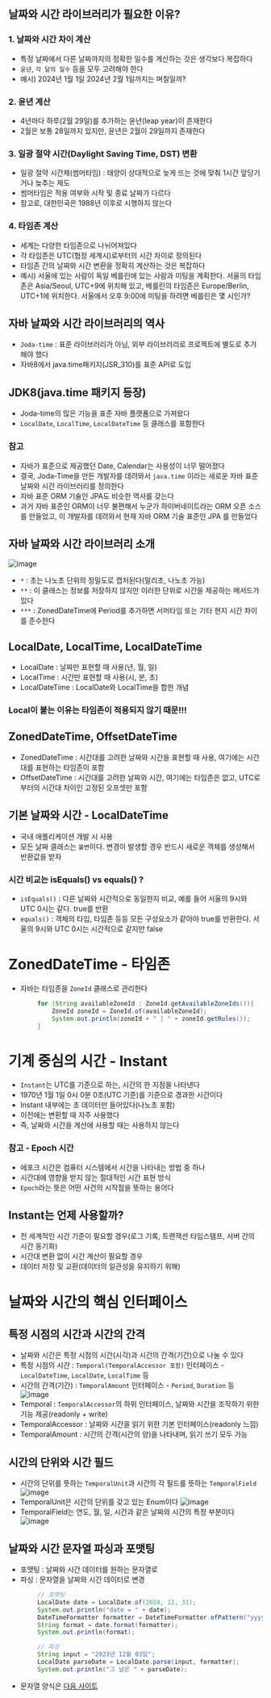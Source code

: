 ## 날짜와 시간 라이브러리가 필요한 이유?

### 1. 날짜와 시간 차이 계산
- 특정 날짜에서 다른 날짜까지의 정확한 일수를 계산하는 것은 생각보다 복잡하다
- `윤년`, `각 달의 일수` 등을 모두 고려해야 한다
- 예시) 2024년 1월 1일 2024년 2월 1일까지는 며칠일까?

### 2. 윤년 계산
- 4년마다 하루(2월 29일)를 추가하는 윤년(leap year)이 존재한다
- 2월은 보통 28일까지 있지만, 윤년은 2월이 29일까지 존재한다

### 3. 일광 절약 시간(Daylight Saving Time, DST) 변환
- 일광 절약 시간제(썸머타임) : 태양이 상대적으로 늦게 뜨는 것에 맞춰 1시간 앞당기거나 늦추는 제도
- 썸머타임은 적용 여부와 시작 및 종료 날짜가 다르다
- 참고로, 대한민국은 1988년 이후로 시행하지 않는다

### 4. 타임존 계산
- 세계는 다양한 타임존으로 나뉘어져있다
- 각 타임존은 UTC(협정 세계시)로부터의 시간 차이로 정의된다
- 타임존 간의 날짜와 시간 변환을 정확히 계산하는 것은 복잡하다
- 예시) 서울에 있는 사람이 독일 베를린에 있는 사람과 미팅을 계획한다. 서울의 타임존은 Asia/Seoul, UTC+9에 위치해 있고, 베를린의 타임존은 Europe/Berlin, UTC+1에 위치한다. 서울에서 오후 9:00에 미팅을 하려면 베를린은 몇 시인가?

 ## 자바 날짜와 시간 라이브러리의 역사
 - `Joda-time` : 표준 라이브러리가 아님, 외부 라이브러리로 프로젝트에 별도로 추가해야 했다
 - 자바8에서 java.time패키지(JSR_310)를 표준 API로 도입

## JDK8(java.time 패키지 등장)
- Joda-time의 많은 기능을 표준 자바 플랫폼으로 가져왔다
- `LocalDate`, `LocalTime`, `LocalDateTime` 등 클래스를 포함한다

### 참고
- 자바가 표준으로 제공했던 Date, Calendar는 사용성이 너무 떨어졌다
- 결국, Joda-Time을 만든 개발자를 데려와서 `java.time` 이라는 새로운 자바 표준 날짜와 시간 라이브러리를 정의한다
- 자바 표준 ORM 기술인 JPA도 비슷한 역사를 갖는다
- 과거 자바 표준인 ORM이 너무 불편해서 누군가 하이버네이트라는 ORM 오픈 소스를 만들었고, 이 개발자를 데려와서 현재 자바 ORM 기술 표준인 JPA 를 만들었다

## 자바 날짜와 시간 라이브러리 소개
![image](https://github.com/ngngs/TIL/assets/47618270/5b5f7a78-5c48-4dfa-90ac-571ee50dfe92)
- `*` : 초는 나노초 단위의 정밀도로 캡처된다(밀리초, 나노초 가능)
- `**` : 이 클래스는 정보를 저장하지 않지만 이러한 단위로 시간을 제공하는 메서드가 있다
- `***` : ZonedDateTime에 Period를 추가하면 서머타임 또는 기타 현지 시간 차이를 준수한다

 
## LocalDate, LocalTime, LocalDateTime
- LocalDate : 날짜만 표현할 때 사용(년, 월, 일)
- LocalTime : 시간만 표현할 때 사용(시, 분, 초)
- LocalDateTime : LocalDate와 LocalTime을 합한 개념

### Local이 붙는 이유는 타임존이 적용되지 않기 때문!!!

## ZonedDateTime, OffsetDateTime
- ZonedDateTime : 시간대를 고려한 날짜와 시간을 표현할 때 사용, 여기에는 시간대를 표현하는 타임존이 포함
- OffsetDateTime : 시간대를 고려한 날짜와 시간, 여기에는 타임존은 없고, UTC로부터의 시간대 차이인 고정된 오프셋만 포함


## 기본 날짜와 시간 - LocalDateTime
- 국내 애플리케이션 개발 시 사용
- 모든 날짜 클래스는 `불변`이다. 변경이 발생할 경우 반드시 새로운 객체를 생성해서 반환값을 받자

### 시간 비교는 isEquals() vs equals() ?
- `isEquals()` : 다른 날짜와 시간적으로 동일한지 비교, 예를 들어 서울의 9시와 UTC 0시는 같다. true를 반환
- `equals()` : 객체의 타입, 타임존 등등 모든 구성요소가 같아야 true를 반환한다. 서울의 9시와 UTC 0시는 시간적으로 같지만 false

# ZonedDateTime - 타임존
- 자바는 타임존을 `ZoneId` 클래스로 관리한다
```java
        for (String availableZoneId : ZoneId.getAvailableZoneIds()){
            ZoneId zoneId = ZoneId.of(availableZoneId);
            System.out.println(zoneId + " | " + zoneId.getRules());
        }
```

# 기계 중심의 시간 - Instant
- `Instant`는 UTC를 기준으로 하는, 시간의 한 지점을 나타낸다
- 1970년 1월 1일 0시 0분 0초(UTC 기준)를 기준으로 경과한 시간이다
- Instant 내부에는 초 데이터만 들어있다(나노초 포함)
- 이전에는 변환할 때 자주 사용했다
- 즉, 날짜와 시간을 계산에 사용할 때는 사용하지 않는다

### 참고 - Epoch 시간
- 에포크 시간은 컴퓨터 시스템에서 시간을 나타내는 방법 중 하나
- 시간대에 영향을 받지 않는 절대적인 시간 표현 방식
- `Epoch`라는 뜻은 어떤 사건의 시작점을 뜻하는 용어다

## Instant는 언제 사용할까?
- 전 세계적인 시간 기준이 필요할 경우(로그 기록, 트랜잭션 타임스탬프, 서버 간의 시간 동기화)
- 시간대 변환 없이 시간 계산이 필요할 경우
- 데이터 저장 및 교환(데이터의 일관성을 유지하기 위해)


# 날짜와 시간의 핵심 인터페이스

## 특정 시점의 시간과 시간의 간격
- 날짜와 시간은 특정 시점의 시간(시각)과 시간의 간격(기간)으로 나눌 수 있다
- 특정 시점의 시간 : `Temporal(TemporalAccessor 포함)` 인터페이스 - `LocalDateTime`, `LocalDate`, `LocalTime` 등
- 시간의 간격(기간) : `TemporalAmount` 인터페이스 - `Period`, `Duration` 등
![image](https://github.com/ngngs/TIL/assets/47618270/7ff5b8bb-0ecc-4825-97fd-5bd31f081113)
- Temporal : `TemporalAccessor`의 하위 인터페이스, 날짜와 시간을 조작하기 위한 기능 제공(readonly + write)
- TemporalAccessor : 날짜와 시간을 읽기 위한 기본 인터페이스(readonly 느낌)
- TemporalAmount : 시간의 간격(시간의 양)을 나타내며, 읽기 쓰기 모두 가능

## 시간의 단위와 시간 필드
- 시간의 단위를 뜻하는 `TemporalUnit`과 시간의 각 필드를 뜻하는 `TemporalField`
![image](https://github.com/ngngs/TIL/assets/47618270/a006a638-500a-4278-9ecc-7e490b7d93b9)
- TemporalUnit은 시간의 단위를 갖고 있는 Enum이다
![image](https://github.com/ngngs/TIL/assets/47618270/80d8aed2-ab56-457b-9986-b8fab29be36f)
- TemporalField는 연도, 월, 일, 시간과 같은 날짜와 시간의 특정 부분이다
![image](https://github.com/ngngs/TIL/assets/47618270/17ad5870-7fdb-4a34-8725-1ffb53a23dfb)

## 날짜와 시간 문자열 파싱과 포맷팅
- 포맷팅 : 날짜와 시간 데이터를 원하는 문자열로
- 파싱 : 문자열을 날짜와 시간 데이터로 변경
```java
        // 포맷팅
        LocalDate date = LocalDate.of(2024, 12, 31);
        System.out.println("date = " + date);
        DateTimeFormatter formatter = DateTimeFormatter.ofPattern("yyyy년 MM월 dd일");
        String format = date.format(formatter);
        System.out.println(format);

        // 파싱
        String input = "2923년 12월 03일";
        LocalDate parseDate = LocalDate.parse(input, formatter);
        System.out.println("그 날은 " + parseDate);
```
- 문자열 양식은 [다음 사이트](https://docs.oracle.com/javase/8/docs/api/java/time/format/DateTimeFormatter.html#patterns)
